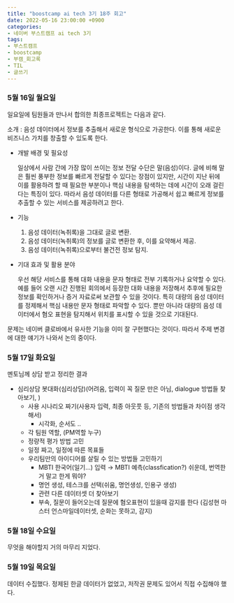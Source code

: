 ```yaml
---
title: "boostcamp ai tech 3기 18주 회고"
date: 2022-05-16 23:00:00 +0900
categories:
- 네이버 부스트캠프 ai tech 3기
tags:
- 부스트캠프
- boostcamp
- 부캠_회고록
- TIL
- 글쓰기
---
```


### 5월 16일 월요일

일요일에 팀원들과 만나서 합의한 최종프로젝트는 다음과 같다.


소개 : 음성 데이터에서 정보를 추출해서 새로운 형식으로 가공한다. 이를 통해 새로운 비즈니스 가치를 창출할 수 있도록 한다.

- 개발 배경 및 필요성
    
    일상에서 사람 간에 가장 많이 쓰이는 정보 전달 수단은 말(음성)이다. 글에 비해 말은 훨씬 풍부한 정보를 빠르게 전달할 수 있다는 장점이 있지만, 시간이 지난 뒤에 이를 활용하려 할 때 필요한 부분이나 핵심 내용을 탐색하는 데에 시간이 오래 걸린다는 특징이 있다. 따라서 음성 데이터를 다른 형태로 가공해서 쉽고 빠르게 정보를 추출할 수 있는 서비스를 제공하려고 한다.  
    
- 기능
    1. 음성 데이터(녹취록)을 그대로 글로 변환.
    2. 음성 데이터(녹취록)의 정보를 글로 변환한 후, 이를 요약해서 제공.
    3. 음성 데이터(녹취록)으로부터 불건전 정보 탐지.
    
    
- 기대 효과 및 활용 분야
    
    우선 해당 서비스를 통해 대화 내용을 문자 형태로 전부 기록하거나 요약할 수 있다. 예를 들어 오랜 시간 진행된 회의에서 등장한 대화 내용을 저장해서 추후에 필요한 정보를 확인하거나 증거 자료로써 보관할 수 있을 것이다. 특히 대량의 음성 데이터를 정제해서 핵심 내용만 문자 형태로 파악할 수 있다. 뿐만 아니라 대량의 음성 데이터에서 혐오 표현을 탐지해서 위치를 표시할 수 있을 것으로 기대된다.


문제는 네이버 클로바에서 유사한 기능을 이미 잘 구현했다는 것이다. 따라서 주제 변경에 대한 얘기가 나와서 논의 중이다.


### 5월 17일 화요일

멘토님께 상담 받고 정리한 결과

- 심리상담 봇대화(심리상담)(어려움, 입력이 꼭 질문 만은 아님, dialogue 방법들 찾아보기, )
    - 사용 시나리오 짜기(사용자 입력, 최종 아웃풋 등, 기존의 방법들과 차이점 생각해서)
        - 시각화, 순서도 ..
    - 각 팀원 역할, (PM역할 누구)
    - 정량적 평가 방법 고민
    - 일정 짜고, 일정에 따른 목표들
    - 우리팀만의 아이디어를 살릴 수 있는 방법들 고민하기
        - MBTI 한국어(일기...) 입력 → MBTI 예측(classfication?) 쉬운데, 번역한거 말고 한게 뭐야?
        - 명언 생성, 테스크를 선택(쉬움, 명언생성, 인용구 생성)
        - 관련 다른 데이터셋 더 찾아보기
        - 부속, 질문이 들어오는데 질문에 혐오표현이 있을때 감지를 한다 (김성현 마스터 언스마일데이터셋, 순화는 못하고, 감지)

### 5월 18일 수요일

무엇을 해야할지 거의 마무리 지었다.

### 5월 19일 목요일

데이터 수집했다. 정제된 한글 데이터가 없었고, 저작권 문제도 있어서 직접 수집해야 했다.
